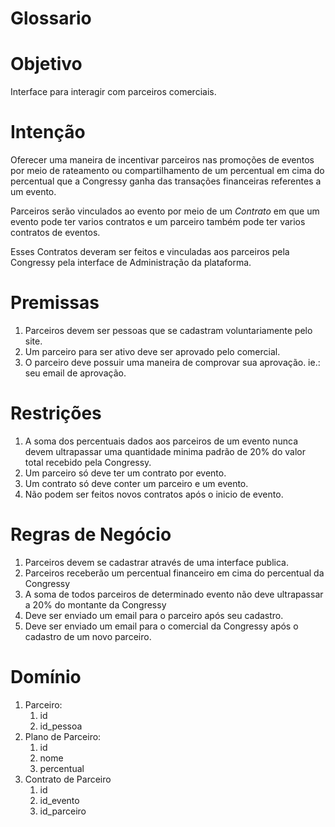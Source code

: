 # Glossario


# Objetivo
Interface para interagir com parceiros comerciais. 

# Intenção

Oferecer uma maneira de incentivar parceiros  nas promoções de eventos por meio 
de rateamento ou compartilhamento de um percentual em cima do percentual que 
a Congressy ganha das transações financeiras referentes a um evento. 

Parceiros serão vinculados ao evento por meio de um *Contrato* em que um 
evento pode ter varios contratos e um parceiro também pode ter varios 
contratos de eventos. 

Esses Contratos deveram ser feitos e vinculadas aos parceiros pela Congressy 
pela interface de Administração da plataforma.


# Premissas

 1. Parceiros devem ser pessoas que se cadastram voluntariamente pelo site.
 2. Um parceiro para ser ativo deve ser aprovado pelo comercial.
 3. O parceiro deve possuir uma maneira de comprovar sua aprovação. ie.: seu 
    email de aprovação. 

# Restrições
1. A soma dos percentuais dados aos parceiros de um evento nunca 
    devem ultrapassar uma quantidade minima padrão de 20% do valor total 
    recebido pela Congressy.
2. Um parceiro só deve ter um contrato por evento. 
3. Um contrato só deve conter um parceiro e um evento.
4. Não podem ser feitos novos contratos após o inicio de evento.

# Regras de Negócio

1. Parceiros devem se cadastrar através de uma interface publica.
2. Parceiros receberão um percentual financeiro em cima do percentual da 
    Congressy
3. A soma de todos parceiros de determinado evento não deve ultrapassar a
    20% do montante da Congressy
4. Deve ser enviado um email para o parceiro após seu cadastro. 
5. Deve ser enviado um email para o comercial da Congressy após o cadastro
    de um novo parceiro. 
    
# Domínio

1. Parceiro:
    1. id
    2. id_pessoa
2. Plano de Parceiro:
    1. id
    2. nome
    3. percentual 
3. Contrato de Parceiro
    1. id
    2. id_evento
    3. id_parceiro
    



